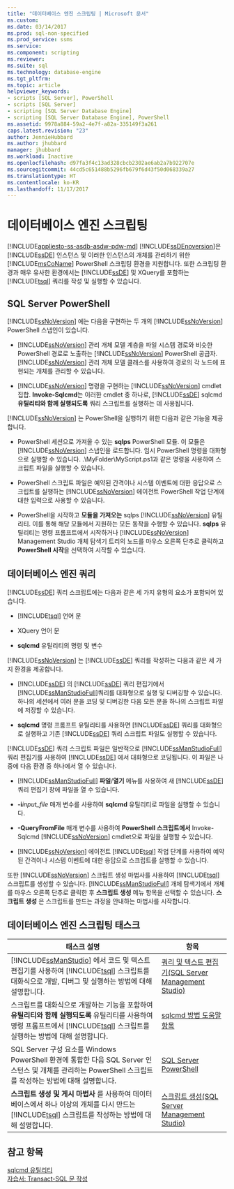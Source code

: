 ```yaml
---
title: "데이터베이스 엔진 스크립팅 | Microsoft 문서"
ms.custom: 
ms.date: 03/14/2017
ms.prod: sql-non-specified
ms.prod_service: ssms
ms.service: 
ms.component: scripting
ms.reviewer: 
ms.suite: sql
ms.technology: database-engine
ms.tgt_pltfrm: 
ms.topic: article
helpviewer_keywords:
- scripts [SQL Server], PowerShell
- scripts [SQL Server]
- scripting [SQL Server Database Engine]
- scripting [SQL Server Database Engine], PowerShell
ms.assetid: 9978a884-59a2-4e7f-a82a-335149f3a261
caps.latest.revision: "23"
author: JennieHubbard
ms.author: jhubbard
manager: jhubbard
ms.workload: Inactive
ms.openlocfilehash: d97fa3f4c13ad328cbcb2302ae6ab2a7b922707e
ms.sourcegitcommit: 44cd5c651488b5296fb679f6d43f50d068339a27
ms.translationtype: HT
ms.contentlocale: ko-KR
ms.lasthandoff: 11/17/2017
---
```

# <a name="database-engine-scripting"></a>데이터베이스 엔진 스크립팅
[!INCLUDE[appliesto-ss-asdb-asdw-pdw-md](../../includes/appliesto-ss-asdb-asdw-pdw-md.md)] [!INCLUDE[ssDEnoversion](../../includes/ssdenoversion-md.md)]은 [!INCLUDE[ssDE](../../includes/ssde-md.md)] 인스턴스 및 이러한 인스턴스의 개체를 관리하기 위한 [!INCLUDE[msCoName](../../includes/msconame-md.md)] PowerShell 스크립팅 환경을 지원합니다. 또한 스크립팅 환경과 매우 유사한 환경에서는 [!INCLUDE[ssDE](../../includes/ssde-md.md)] 및 XQuery를 포함하는 [!INCLUDE[tsql](../../includes/tsql-md.md)] 쿼리를 작성 및 실행할 수 있습니다.  
  
## <a name="sql-server-powershell"></a>SQL Server PowerShell  
 [!INCLUDE[ssNoVersion](../../includes/ssnoversion-md.md)] 에는 다음을 구현하는 두 개의 [!INCLUDE[ssNoVersion](../../includes/ssnoversion-md.md)] PowerShell 스냅인이 있습니다.  
  
-   [!INCLUDE[ssNoVersion](../../includes/ssnoversion-md.md)] 관리 개체 모델 계층을 파일 시스템 경로와 비슷한 PowerShell 경로로 노출하는 [!INCLUDE[ssNoVersion](../../includes/ssnoversion-md.md)] PowerShell 공급자. [!INCLUDE[ssNoVersion](../../includes/ssnoversion-md.md)] 관리 개체 모델 클래스를 사용하여 경로의 각 노드에 표현되는 개체를 관리할 수 있습니다.  
  
-   [!INCLUDE[ssNoVersion](../../includes/ssnoversion-md.md)] 명령을 구현하는 [!INCLUDE[ssNoVersion](../../includes/ssnoversion-md.md)] cmdlet 집합. **Invoke-Sqlcmd**는 이러한 cmdlet 중 하나로, [!INCLUDE[ssDE](../../includes/ssde-md.md)] sqlcmd **유틸리티와 함께 실행되도록** 쿼리 스크립트를 실행하는 데 사용됩니다.  
  
 [!INCLUDE[ssNoVersion](../../includes/ssnoversion-md.md)] 는 PowerShell을 실행하기 위한 다음과 같은 기능을 제공합니다.  
  
-   PowerShell 세션으로 가져올 수 있는 **sqlps** PowerShell 모듈. 이 모듈은 [!INCLUDE[ssNoVersion](../../includes/ssnoversion-md.md)] 스냅인을 로드합니다. 임시 PowerShell 명령을 대화형으로 실행할 수 있습니다. .\MyFolder\MyScript.ps1과 같은 명령을 사용하여 스크립트 파일을 실행할 수 있습니다.  
  
-   PowerShell 스크립트 파일은 예약된 간격이나 시스템 이벤트에 대한 응답으로 스크립트를 실행하는 [!INCLUDE[ssNoVersion](../../includes/ssnoversion-md.md)] 에이전트 PowerShell 작업 단계에 대한 입력으로 사용할 수 있습니다.  
  
-   PowerShell을 시작하고 **모듈을 가져오는** sqlps [!INCLUDE[ssNoVersion](../../includes/ssnoversion-md.md)] 유틸리티. 이를 통해 해당 모듈에서 지원하는 모든 동작을 수행할 수 있습니다. **sqlps** 유틸리티는 명령 프롬프트에서 시작하거나 [!INCLUDE[ssNoVersion](../../includes/ssnoversion-md.md)] Management Studio 개체 탐색기 트리의 노드를 마우스 오른쪽 단추로 클릭하고 **PowerShell 시작**을 선택하여 시작할 수 있습니다.  
  
## <a name="database-engine-queries"></a>데이터베이스 엔진 쿼리  
 [!INCLUDE[ssDE](../../includes/ssde-md.md)] 쿼리 스크립트에는 다음과 같은 세 가지 유형의 요소가 포함되어 있습니다.  
  
-   [!INCLUDE[tsql](../../includes/tsql-md.md)] 언어 문  
  
-   XQuery 언어 문  
  
-   **sqlcmd** 유틸리티의 명령 및 변수  
  
 [!INCLUDE[ssNoVersion](../../includes/ssnoversion-md.md)] 는 [!INCLUDE[ssDE](../../includes/ssde-md.md)] 쿼리를 작성하는 다음과 같은 세 가지 환경을 제공합니다.  
  
-   [!INCLUDE[ssDE](../../includes/ssde-md.md)] 의 [!INCLUDE[ssDE](../../includes/ssde-md.md)] 쿼리 편집기에서 [!INCLUDE[ssManStudioFull](../../includes/ssmanstudiofull-md.md)]쿼리를 대화형으로 실행 및 디버깅할 수 있습니다. 하나의 세션에서 여러 문을 코딩 및 디버깅한 다음 모든 문을 하나의 스크립트 파일에 저장할 수 있습니다.  
  
-   **sqlcmd** 명령 프롬프트 유틸리티를 사용하면 [!INCLUDE[ssDE](../../includes/ssde-md.md)] 쿼리를 대화형으로 실행하고 기존 [!INCLUDE[ssDE](../../includes/ssde-md.md)] 쿼리 스크립트 파일도 실행할 수 있습니다.  
  
 [!INCLUDE[ssDE](../../includes/ssde-md.md)] 쿼리 스크립트 파일은 일반적으로 [!INCLUDE[ssManStudioFull](../../includes/ssmanstudiofull-md.md)] 쿼리 편집기를 사용하여 [!INCLUDE[ssDE](../../includes/ssde-md.md)] 에서 대화형으로 코딩됩니다. 이 파일은 나중에 다음 환경 중 하나에서 열 수 있습니다.  
  
-   [!INCLUDE[ssManStudioFull](../../includes/ssmanstudiofull-md.md)] **파일**/**열기** 메뉴를 사용하여 새 [!INCLUDE[ssDE](../../includes/ssde-md.md)] 쿼리 편집기 창에 파일을 열 수 있습니다.  
  
-   **-i***input_file* 매개 변수를 사용하여 **sqlcmd** 유틸리티로 파일을 실행할 수 있습니다.  
  
-   **-QueryFromFile** 매개 변수를 사용하여 **PowerShell 스크립트에서** Invoke-Sqlcmd [!INCLUDE[ssNoVersion](../../includes/ssnoversion-md.md)] cmdlet으로 파일을 실행할 수 있습니다.  
  
-   [!INCLUDE[ssNoVersion](../../includes/ssnoversion-md.md)] 에이전트 [!INCLUDE[tsql](../../includes/tsql-md.md)] 작업 단계를 사용하여 예약된 간격이나 시스템 이벤트에 대한 응답으로 스크립트를 실행할 수 있습니다.  
  
 또한 [!INCLUDE[ssNoVersion](../../includes/ssnoversion-md.md)] 스크립트 생성 마법사를 사용하여 [!INCLUDE[tsql](../../includes/tsql-md.md)] 스크립트를 생성할 수 있습니다. [!INCLUDE[ssManStudioFull](../../includes/ssmanstudiofull-md.md)] 개체 탐색기에서 개체를 마우스 오른쪽 단추로 클릭한 후 **스크립트 생성** 메뉴 항목을 선택할 수 있습니다. **스크립트 생성** 은 스크립트를 만드는 과정을 안내하는 마법사를 시작합니다.  
  
## <a name="database-engine-scripting-tasks"></a>데이터베이스 엔진 스크립팅 태스크  
  
|태스크 설명|항목|  
|----------------------|-----------|  
|[!INCLUDE[ssManStudio](../../includes/ssmanstudio-md.md)] 에서 코드 및 텍스트 편집기를 사용하여 [!INCLUDE[tsql](../../includes/tsql-md.md)] 스크립트를 대화식으로 개발, 디버그 및 실행하는 방법에 대해 설명합니다.|[쿼리 및 텍스트 편집기&#40;SQL Server Management Studio&#41;](../../relational-databases/scripting/query-and-text-editors-sql-server-management-studio.md)|  
|스크립트를 대화식으로 개발하는 기능을 포함하여 **유틸리티와 함께 실행되도록** 유틸리티를 사용하여 명령 프롬프트에서 [!INCLUDE[tsql](../../includes/tsql-md.md)] 스크립트를 실행하는 방법에 대해 설명합니다.|[sqlcmd 방법 도움말 항목](http://msdn.microsoft.com/library/dd7a2d2b-6327-4d77-ac5a-580d36073ad4)|  
|SQL Server 구성 요소를 Windows PowerShell 환경에 통합한 다음 SQL Server 인스턴스 및 개체를 관리하는 PowerShell 스크립트를 작성하는 방법에 대해 설명합니다.|[SQL Server PowerShell](../../relational-databases/scripting/sql-server-powershell.md)|  
|**스크립트 생성 및 게시 마법사** 를 사용하여 데이터베이스에서 하나 이상의 개체를 다시 만드는 [!INCLUDE[tsql](../../includes/tsql-md.md)] 스크립트를 작성하는 방법에 대해 설명합니다.|[스크립트 생성&#40;SQL Server Management Studio&#41;](../../relational-databases/scripting/generate-scripts-sql-server-management-studio.md)|  
  
## <a name="see-also"></a>참고 항목  
 [sqlcmd 유틸리티](../../tools/sqlcmd-utility.md)   
 [자습서: Transact-SQL 문 작성](../../t-sql/tutorial-writing-transact-sql-statements.md)  
  
  

